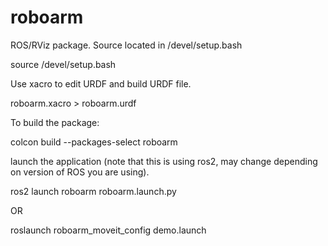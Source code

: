 # roboarm

ROS/RViz package. Source located in /devel/setup.bash

source /devel/setup.bash



Use xacro to edit URDF and build URDF file.

roboarm.xacro > roboarm.urdf



To build the package:

colcon build --packages-select roboarm 



launch the application (note that this is using ros2, may change depending on version of ROS you are using).

ros2 launch roboarm roboarm.launch.py

OR

roslaunch roboarm_moveit_config demo.launch
